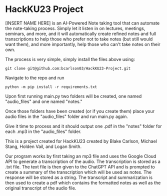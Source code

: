 # HackKU23 Project

[INSERT NAME HERE] is an AI-Powered Note taking tool that can automate the note-taking process. Simply let it listen in on lectures, meetings, seminars, and more, and it will automatically create refined notes and full transcriptions to help those who prefer not to take notes (but still would want them), and more importantly, help those who can't take notes on their own.

The process is very simple, simply install the files above using:

```
git clone git@github.com:bcarlson03/HackKU23-Project.git
```


Navigate to the repo and run

```
python -m pip install -r requirements.txt
```


Upon first running main.py two folders will be created, one named "audio_files" and one named "notes."

Once those folders have been created (or if you create them) place your audio files in the "audio_files" folder and run main.py again.

Give it time to process and it should output one .pdf in the "notes" folder for each .mp3 in the "audio_files" folder.

This is a project created for HackKU23 created by Blake Carlson, Michael Stang, Holden Vail, and Logan Smith. 

Our program works by first taking an mp3 file and uses the Google Cloud API to generate a transcription of the audio. The transcription is stored as a .txt file. The text file is then given to the ChatGPT API and is prompted to create a summary of the transcription which will be used as notes. The response will be stored as a string. The transcript and summarization is then used to create a pdf which contains the formatted notes as well as the original transcript of the audio file.   
